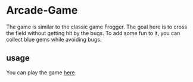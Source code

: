 # Arcade-Game
The game is similar to the classic game Frogger. The goal here is to cross the field without getting hit by the bugs.
To add some fun to it, you can collect blue gems while avoiding bugs.

## usage
You can play the game [here](https://rakans4.github.io/Arcade-Game/)